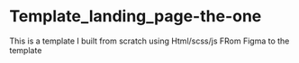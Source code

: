 # Template_landing_page-the-one
This is a template I built from scratch using Html/scss/js FRom Figma to the template
